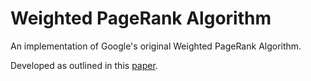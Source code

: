 # Weighted PageRank Algorithm
An implementation of Google's original Weighted PageRank Algorithm.

Developed as outlined in this [paper](https://people.cs.ksu.edu/~halmohri/files/weightedPageRank.pdf).
